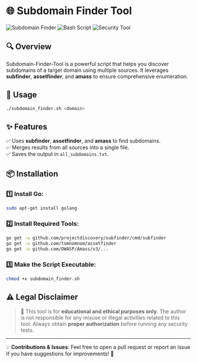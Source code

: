 # 🌐 Subdomain Finder Tool

![Subdomain Finder](https://img.shields.io/badge/Subdomain-Finder-blue?style=for-the-badge)
![Bash Script](https://img.shields.io/badge/Made%20With-Bash-green?style=for-the-badge)
![Security Tool](https://img.shields.io/badge/Security-Tool-red?style=for-the-badge)

## 🔍 Overview
Subdomain-Finder-Tool is a powerful script that helps you discover subdomains of a target domain using multiple sources. It leverages **subfinder**, **assetfinder**, and **amass** to ensure comprehensive enumeration.

## 🚀 Usage
```bash
./subdomain_finder.sh <domain>
```

## ✨ Features
✅ Uses **subfinder**, **assetfinder**, and **amass** to find subdomains.  
✅ Merges results from all sources into a single file.  
✅ Saves the output in `all_subdomains.txt`.  

## 📦 Installation
### 1️⃣ Install Go:
```bash
sudo apt-get install golang
```

### 2️⃣ Install Required Tools:
```bash
go get -u github.com/projectdiscovery/subfinder/cmd/subfinder
go get -u github.com/tomnomnom/assetfinder
go get -u github.com/OWASP/Amass/v3/...
```

### 3️⃣ Make the Script Executable:
```bash
chmod +x subdomain_finder.sh
```

## ⚠️ Legal Disclaimer
> 🛑 This tool is for **educational and ethical purposes only**. The author is not responsible for any misuse or illegal activities related to this tool. Always obtain **proper authorization** before running any security tests.

---

💡 **Contributions & Issues**: Feel free to open a pull request or report an issue if you have suggestions for improvements! 🚀
